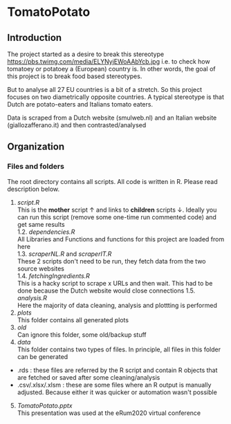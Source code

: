 # TomatoPotato 
## Introduction
The project started as a desire to break this stereotype https://pbs.twimg.com/media/ELYNyjEWoAAbYcb.jpg 
i.e. to check how tomatoey or potatoey a (European) country is. In other words, the goal of this project is to break food based stereotypes. 

But to analyse all 27 EU countries is a bit of a stretch. So this project focuses on two diametrically opposite countries. A typical stereotype is that Dutch are potato-eaters and Italians tomato eaters. 

Data is scraped from a Dutch website (smulweb.nl) and an Italian website (giallozafferano.it) and then contrasted/analysed

## Organization
### Files and folders
The root directory contains all scripts. All code is written in R. Please read description below.

1. *script.R*  
   This is the **mother** script &uarr; and links to **children** scripts &darr;. Ideally you can run this script (remove some one-time run commented code) and get same results  
  1.2. *dependencies.R*  
   All Libraries and Functions and functions for this project are loaded from here  
  1.3. *scraperNL.R* and  *scraperIT.R*   
   These 2 scripts don't need to be run, they fetch data from the two source websites  
  1.4. *fetchingIngredients.R*  
   This is a hacky script to scrape x URLs and then wait. This had to be done because the Dutch website would close connections
  1.5. *analysis.R*  
   Here the majority of data cleaning, analysis and plottting is performed
2. *plots*  
   This folder contains all generated plots
3. *old*  
   Can ignore this folder, some old/backup stuff 
4. *data*  
   This folder contains two types of files. In principle, all files in this folder can be generated
+ .rds : these files are referred by the R script and contain R objects that are fetched or saved after some cleaning/analysis  
+ .csv/.xlsx/.xlsm : these are some files where an R output is manually adjusted. Because either it was quicker or automation wasn't possible  
5. *TomatoPotato.pptx*  
This presentation was used at the eRum2020 virtual conference




